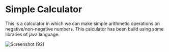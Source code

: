 
# Simple Calculator
This is a calculator in which we can make simple arithmetic operations on negative/non-negative numbers.
This calculator has been build using some libraries of java language.


![Screenshot (92)](https://user-images.githubusercontent.com/91820601/183307904-689438a8-c250-47ea-9956-e676c6a8cd3d.png)

